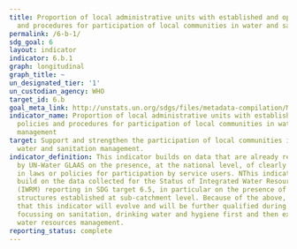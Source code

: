 ```yaml
---
title: Proportion of local administrative units with established and operational policies
  and procedures for participation of local communities in water and sanitation management
permalink: /6-b-1/
sdg_goal: 6
layout: indicator
indicator: 6.b.1
graph: longitudinal
graph_title: ~
un_designated_tier: '1'
un_custodian_agency: WHO
target_id: 6.b
goal_meta_link: http://unstats.un.org/sdgs/files/metadata-compilation/Metadata-Goal-6.pdf
indicator_name: Proportion of local administrative units with established and operational
  policies and procedures for participation of local communities in water and sanitation
  management
target: Support and strengthen the participation of local communities in improving
  water and sanitation management.
indicator_definition: This indicator builds on data that are already regularly collected
  by UN-Water GLAAS on the presence, at the national level, of clearly defined procedures
  in laws or policies for participation by service users. NThis indicator will also
  build on the data collected for the Status of Integrated Water Resources Management
  (IWRM) reporting in SDG target 6.5, in particular on the presence of formal stakeholder
  structures established at sub-catchment level. Because of the above, it is envisaged
  that this indicator will evolve and will be further qualified during the SDG period,
  focussing on sanitation, drinking water and hygiene first and then expanding on
  water resources management.
reporting_status: complete
---
```

